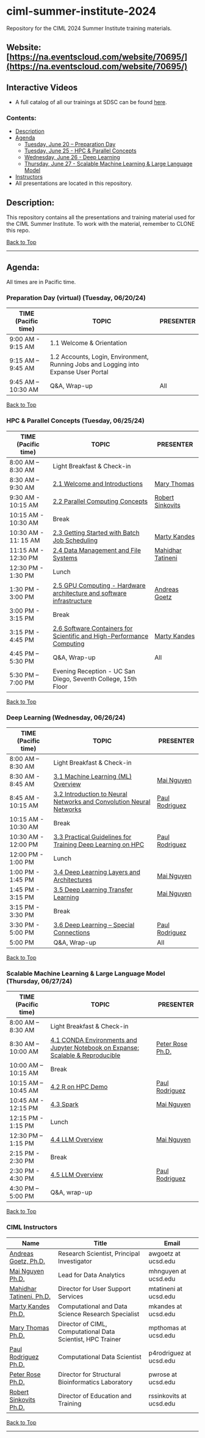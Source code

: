 # ciml-summer-institute-2024
Repository for the CIML 2024 Summer Institute training materials.

## Website: [https://na.eventscloud.com/website/70695/](https://na.eventscloud.com/website/70695/)

## Interactive Videos
* A full catalog of all our trainings at SDSC can be found [here](https://www.sdsc.edu/education_and_training/training_hpc.html#catalog).

### <a name="top">**Contents:**
* [Description](#description)
* [Agenda](#agenda)
  * [Tuesday, June 20 – Preparation Day](#agenda-prep)
  * [Tuesday, June 25 - HPC & Parallel Concepts](#agenda-hpc-pc)
  * [Wednesday, June 26 - Deep Learning](#agenda-deep-learning)
  * [Thursday, June 27 - Scalable Machine Learning & Large Language Model](#agenda-scalable-ml-LLM)
* [Instructors](#instructors)
* All presentations are located in this repository.

## Description:<a name="description"></a>
This repository contains all the presentations and training material used for the CIML Summer Institute.
To work with the material, remember to CLONE this repo.

[Back to Top](#top)
  <hr>
  
## Agenda:<a name="agenda"></a>
All times are in Pacific time.

### Preparation Day (virtual) (Tuesday, 06/20/24) <a name="agenda-prep"></a>
| **TIME (Pacific time)**       |   **TOPIC** | **PRESENTER** |
| -------------------- |  ----------- | ----------- |
| 9:00 AM - 9:15 AM	   |  1.1 Welcome & Orientation |
| 9:15 AM – 9:45 AM    |  1.2 Accounts, Login, Environment, Running Jobs and Logging into Expanse User Portal |
| 9:45 AM – 10:30 AM	 |  Q&A, Wrap-up  | All |

[Back to Top](#top)

 ### HPC & Parallel Concepts (Tuesday, 06/25/24)<a name="agenda-hpc-pc"></a>
| **TIME (Pacific time)**       | **TOPIC** | **PRESENTER** |
| -------------------- | ----------- | ----------- |
| 8:00 AM – 8:30 AM  | Light Breakfast & Check-in |    |
| 8:30 AM – 9:30 AM    | 	[2.1 Welcome and Introductions]()|  [Mary Thomas](https://www.sdsc.edu/research/researcher_spotlight/thomas_mary.html)  |
| 9:30 AM - 10:15 AM | [2.2 Parallel Computing Concepts]()| [Robert Sinkovits](https://www.sdsc.edu/research/researcher_spotlight/sinkovits_robert.html) |\
| 10:15 AM - 10:30 AM | Break |    |
| 10:30 AM - 11: 15 AM  | 	[2.3 Getting Started with Batch Job Scheduling]() | [Marty Kandes](https://www.linkedin.com/in/marty-kandes-b53a34144/) |
| 11:15 AM - 12:30 PM |  [2.4 Data Management and File Systems]() | [Mahidhar Tatineni](https://www.sdsc.edu/research/researcher_spotlight/tatineni_mahidhar.html) |
| 12:30 PM - 1:30 PM | Lunch |    |
| 1:30 PM - 3:00 PM  |  [2.5  GPU Computing - Hardware architecture and software infrastructure]() | [Andreas Goetz](https://www.sdsc.edu/research/researcher_spotlight/goetz_andreas.html) |
| 3:00 PM - 3:15 PM | Break |    |
| 3:15 PM - 4:45 PM  | 	[2.6 Software Containers for Scientific and High-Performance Computing]() | [Marty Kandes](https://www.linkedin.com/in/marty-kandes-b53a34144/) |
| 4:45 PM – 5:30 PM   |  Q&A, Wrap-up | All |
| 5:30 PM – 7:00 PM   |  Evening Reception - UC San Diego, Seventh College, 15th Floor |  |

[Back to Top](#top)

### Deep Learning (Wednesday, 06/26/24)<a name="#agenda-deep-learning"></a>
| **TIME (Pacific time)**       | **TOPIC** | **PRESENTER** |
| -------------------- | ----------- | ----------- |
| 8:00 AM – 8:30 AM  | Light Breakfast & Check-in |    |
| 8:30 AM - 8:45 AM  |  [3.1 Machine Learning (ML) Overview ]() | [Mai Nguyen](https://www.sdsc.edu/research/researcher_spotlight/nguyen_mai.html) |
| 8:45 AM - 10:15 AM | 	[3.2 Introduction to Neural Networks and Convolution Neural Networks]() |   [Paul Rodriguez](https://www.coursera.org/instructor/~13847302) |
| 10:15 AM - 10:30 AM |  Break |  |
| 10:30 AM - 12:00 PM |  [3.3 Practical Guidelines for Training Deep Learning on HPC]() | [Paul Rodriguez](https://www.coursera.org/instructor/~13847302) |
| 12:00 PM - 1:00 PM |  Lunch |  |
| 1:00 PM - 1:45 PM |  [3.4 Deep Learning Layers and Architectures]() | [Mai Nguyen](https://www.sdsc.edu/research/researcher_spotlight/nguyen_mai.html) |
| 1:45 PM - 3:15 PM |  [3.5 Deep Learning Transfer Learning]() | [Mai Nguyen](https://www.sdsc.edu/research/researcher_spotlight/nguyen_mai.html) |
| 3:15 PM - 3:30 PM |  Break |  |
| 3:30 PM - 5:00 PM |  [3.6 Deep Learning – Special Connections]() | [Paul Rodriguez](https://www.coursera.org/instructor/~13847302) |
| 5:00 PM  |  Q&A, Wrap-up | All |

[Back to Top](#top)

### Scalable Machine Learning & Large Language Model (Thursday, 06/27/24)<a name="#agenda-scalable-ml-LLM"></a>
| **TIME (Pacific time)** | **TOPIC** | **PRESENTER** |
| -------------------- | ----------- | ----------- |
| 8:00 AM – 8:30 AM  | Light Breakfast & Check-in |    |
| 8:30 AM – 10:00 AM  |  [4.1 CONDA Environments and Jupyter Notebook on Expanse: Scalable & Reproducible]()| [Peter Rose Ph.D.](https://www.sdsc.edu/research/researcher_spotlight/rose_peter.html)
| 10:00 AM – 10:15 AM |  Break |  |
| 10:15 AM – 10:45 AM   |  [4.2 R on HPC Demo]() | [Paul Rodriguez](https://www.coursera.org/instructor/~13847302)  |
| 10:45 AM - 12:15 PM  |  [4.3 Spark]() | [Mai Nguyen](https://www.sdsc.edu/research/researcher_spotlight/nguyen_mai.html) |
| 12:15 PM - 1:15 PM |  Lunch |  |
| 12:30 PM – 1:15 PM |  [4.4 LLM Overview]() | [Mai Nguyen](https://www.sdsc.edu/research/researcher_spotlight/nguyen_mai.html) |
| 2:15 PM - 2:30 PM	 |  Break  |  |
| 2:30 PM - 4:30 PM  |  [4.5 LLM Overview]() | [Paul Rodriguez](https://www.coursera.org/instructor/~13847302) |
| 4:30 PM – 5:00 PM  | Q&A, wrap-up | |
 
 [Back to Top](#top)
  
  ### CIML Instructors<a name="instructors"></a>
| **Name** | **Title** | **Email** | 
| -------------------- | ----------- | ----------- |
| [Andreas Goetz, Ph.D.](https://www.sdsc.edu/research/researcher_spotlight/goetz_andreas.html)   |  Research Scientist, Principal Investigator  | awgoetz at ucsd.edu | 
| [Mai Nguyen Ph.D.](https://www.sdsc.edu/research/researcher_spotlight/nguyen_mai.html) |  Lead for Data Analytics | 	mhnguyen at ucsd.edu | | 
| [Mahidhar Tatineni, Ph.D.](https://www.sdsc.edu/research/researcher_spotlight/tatineni_mahidhar.html) | Director for User Support Services | mtatineni at ucsd.edu |
| [Marty Kandes Ph.D.](https://www.linkedin.com/in/marty-kandes-b53a34144) |  Computational and Data Science Research Specialist | 	mkandes at ucsd.edu | 
| [Mary Thomas Ph.D.](https://www.sdsc.edu/research/researcher_spotlight/thomas_mary.html)  |  Director of CIML, Computational Data Scientist, HPC Trainer  | 	mpthomas at ucsd.edu | 
| [Paul Rodriguez Ph.D.](https://profiles.ucsd.edu/paul.rodriguez)	|  Computational Data Scientist | 	p4rodriguez at ucsd.edu | 
| [Peter Rose Ph.D.](https://www.sdsc.edu/research/researcher_spotlight/rose_peter.html)	|  Director for Structural Bioinformatics Laboratory  | 	pwrose at ucsd.edu | 
| [Robert Sinkovits Ph.D.](https://www.sdsc.edu/research/researcher_spotlight/sinkovits_robert.html)  |  Director of Education and Training  | 	rssinkovits at ucsd.edu | 

  [Back to Top](#top)
    <hr>
